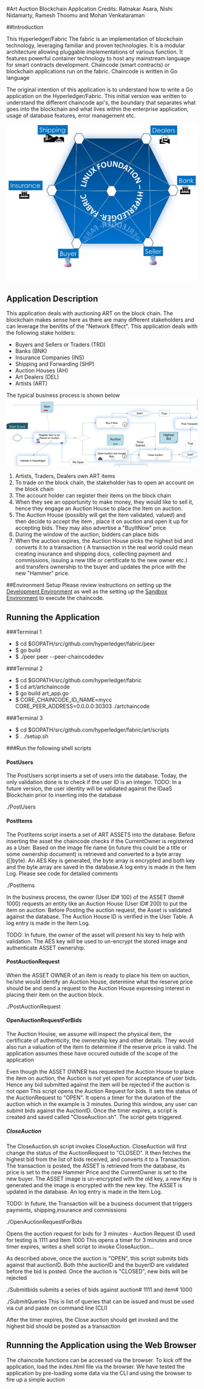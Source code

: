 #Art Auction Blockchain Application
Credits: Ratnakar Asara, Nishi Nidamarty, Ramesh Thoomu and Mohan Venkataraman

##Introduction

This Hyperledger/Fabric The fabric is an implementation of blockchain technology, leveraging familiar and proven technologies. It is a modular architecture allowing pluggable implementations of various function. It features powerful container technology to host any mainstream language for smart contracts development. Chaincode (smart contracts) or blockchain applications run on the fabric. Chaincode is written in Go language 

The original intention of this application is to understand how to write a Go application on the Hyperledger/Fabric. This initial version was written to understand the different chaincode api's, the boundary that separates what goes into the blockchain and what lives within the enterprise application, usage of database features, error management etc.

![auction_chain](auction_chain.jpg)

## Application Description

This application deals with auctioning ART on the block chain. The blockchain makes sense here as there are many different stakeholders and can leverage the benifits of the "Network Effect". This application deals with the following stake holders:
* Buyers and Sellers or Traders (TRD)
* Banks (BNK)
* Insurance Companies (INS)
* Shipping and Forwarding (SHP)
* Auction Houses (AH)
* Art Dealers (DEL)
* Artists (ART)

The typical business process is shown below
![Business Process](art_process.jpg)

1. Artists, Traders, Dealers own ART items
2. To trade on the block chain, the stakeholder has to open an account on the block chain
3. The account holder can register their items on the block chain
4. When they see an opportunity to make money, they would like to sell it, hence they engage an Auction House to place the Item on auction.
5. The Auction House (possibly will get the item validated, valued) and then decide to accept the item , place it on auction and open it up for accepting bids. They may also advertise a "BuyItNow" price
6. During the window of the auction, bidders can place bids
7. When the auction expires, the Auction House picks the highest bid and converts it to a transaction ( A  transaction in the real world could mean creating insurance and shipping docs, collecting payment and commissions, issuing a new title or certificate to the new owner etc.) and transfers ownership to the buyer and updates the price with the new "Hammer" price.

##Environment Setup
Please review instructions on setting up the [Development Environment](https://github.com/hyperledger/fabric/blob/master/docs/dev-setup/devnet-setup.md) as well as the setting up the [Sandbox Environment](https://github.com/hyperledger/fabric/blob/master/docs/API/SandboxSetup.md) to execute the chaincode.

## Running the Application
###Terminal 1

* $ cd $GOPATH/src/github.com/hyperledger/fabric/peer
* $ go build
* $ ./peer peer --peer-chaincodedev

###Terminal 2

* $ cd  $GOPATH/src/github.com/hyperledger/fabric
* $ cd art/artchaincode
* $ go build art_app.go
* $ CORE_CHAINCODE_ID_NAME=mycc CORE_PEER_ADDRESS=0.0.0.0:30303 ./artchaincode

###Terminal 3

* $ cd  $GOPATH/src/github.com/hyperledger/fabric/art/scripts
* $ . ./setup.sh

###Run the following shell scripts

#### PostUsers
The PostUsers script inserts a set of users into the database. Today, the only validation done is to check if the user 
ID is an integer.
TODO: In a future version, the user identity will be validated against the IDaaS Blockchain prior to 
inserting into the database

./PostUsers

#### PostItems
The PostItems script inserts a set of ART ASSETS into the database. Before inserting the asset the chaincode checks 
if the CurrentOwner is registered as a User. Based on the image file name (in future this could be a title or some
ownership document) is retrieved and converted to a byte array ([]byte). An AES Key is generated, the byte array is encrypted
and both key and the byte array are saved in the database.A log entry is made in the Item Log. 
Please see code for detailed comments

./PostItems

In the business process, the owner (User ID# 100) of the ASSET (Item# 1000) requests an entity like an Auction House (User ID# 200) to put the item on auction. Before Posting the auction request, the Asset is validated against the database. The Auction House ID is verified in the User Table. A log entry is made in the Item Log.

TODO: In future, the owner of the asset will present his key to help with validation. 
The AES key will be used to un-encrypt the stored image and authenticate ASSET ownership. 

#### PostAuctionRequest

When the ASSET OWNER  of an item is ready to place his item on auction, he/she would identify an Auction House, determine what the reserve price should be and send a request to the Auction House expressing interest in placing their item on the auction block. 

./PostAuctionRequest

#### OpenAuctionRequestForBids

The Auction Houise, we assume will inspect the physical item, the certificate of authenticity, the ownership key and other details. They would also run a valuation of the item to determine if the reserve price is valid. The application assumes these have occured outside of the scope of the application

Even though the ASSET OWNER has requested the Auction House to place the item on auction, the Auction is not yet open for acceptance of user bids. Hence any bid submitted against the item will be rejected if the auction is not open
This script opens the Auction Request for bids. It sets the status of the AuctionRequest to "OPEN". It opens a timer for 
the duration of the auction which in the example is 3 minutes. During this window, any user can submit bids against the AuctionID. Once the timer expires, a script is created and saved called "CloseAuction.sh". The script gets triggered. 

##### CloseAuction

The CloseAuction.sh script invokes CloseAuction. 
CloseAuction will first change the status of the AuctionRequest to "CLOSED". It then fetches the highest bid from the list of bids received, and converts it to a Transaction. The transaction is posted, the ASSET is retrieved from the database, its price is set to the new Hammer Price and the CurrentOwner is set to the new buyer. The ASSET image is un-encrypted with the old key, a new Key is generated and the image is encrypted with the new key. The ASSET is updated in the database.
An log entry is made in the Item Log.

TODO: In future, the Transaction will be a business document that triggers payments, shipping,insurance and commissions

./OpenAuctionRequestForBids

Opens the auction request for bids for 3 minutes - Auction Request ID used for testing is 1111 and Item 1000
This opens a timer for 3 minutes and once timer expires, writes a shell script to invoke CloseAuction...

As described above, once the auction is "OPEN", this script submits bids against that auctionID. Both thhe auctionID and the buyerID are validated before the bid is posted. Once the auction is "CLOSED", new bids will be rejected

./Submitbids
  submits a series of bids against auction# 1111 and item# 1000

./SubmitQueries
  This is list of queries that can be issued and must be used via cut and paste on command line (CLI)

After the timer expires, the Close auction should get invoked and the highest bid should be posted as a transaction

## Runnning the Application using the Web Browser

The chaincode functions can be accessed via the browser. To kick off the application, load the index.html file via the browser. We have tested the application by pre-loading some data via the CLI and using the browser to fire up a simple auction
